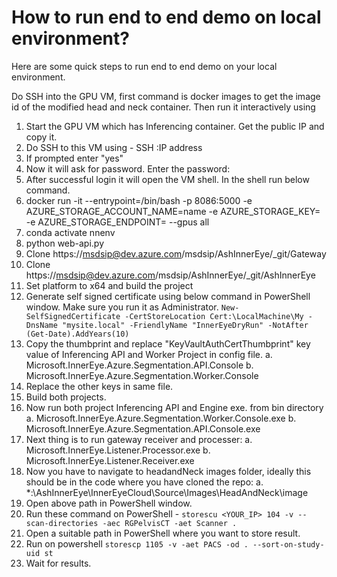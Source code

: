 # How to run end to end demo on local environment?

Here are some quick steps to run end to end demo on your local environment.

Do SSH into the GPU VM, first command is docker images to get the image id of the modified head and neck container. Then run it interactively using

1. Start the GPU VM which has Inferencing container. Get the public IP and copy it.
2. Do SSH to this VM using - SSH <userName>:IP address
3. If prompted enter "yes"
4. Now it will ask for password. Enter the password:
5. After successful login it will open the VM shell. In the shell run below command.
6. docker run -it --entrypoint=/bin/bash -p 8086:5000 -e AZURE_STORAGE_ACCOUNT_NAME=name -e AZURE_STORAGE_KEY=<accountKey> -e AZURE_STORAGE_ENDPOINT=<endpoint> --gpus all <image>
7. conda activate nnenv
8. python web-api.py
9. Clone https://msdsip@dev.azure.com/msdsip/AshInnerEye/_git/Gateway 
10. Clone https://msdsip@dev.azure.com/msdsip/AshInnerEye/_git/AshInnerEye 
11. Set platform to x64 and build the project
12. Generate self signed certificate using below command in PowerShell window. Make sure you run it as Administrator.
    `New-SelfSignedCertificate -CertStoreLocation Cert:\LocalMachine\My -DnsName "mysite.local" -FriendlyName "InnerEyeDryRun" -NotAfter (Get-Date).AddYears(10)`
13. Copy the thumbprint and replace "KeyVaultAuthCertThumbprint" key value of Inferencing API and Worker Project in config file.
    a. Microsoft.InnerEye.Azure.Segmentation.API.Console
    b. Microsoft.InnerEye.Azure.Segmentation.Worker.Console
14. Replace the other keys in same file.
15. Build both projects.
16. Now run both project Inferencing API and Engine exe. from bin directory
    a. Microsoft.InnerEye.Azure.Segmentation.Worker.Console.exe
    b. Microsoft.InnerEye.Azure.Segmentation.API.Console.exe
17. Next thing is to run gateway receiver and processer:
    a. Microsoft.InnerEye.Listener.Processor.exe
    b. Microsoft.InnerEye.Listener.Receiver.exe
18. Now you have to navigate to headandNeck images folder, ideally this should be in the code where you have cloned the repo:
    a. *:\AshInnerEye\InnerEyeCloud\Source\Images\HeadAndNeck\image
19. Open above path in PowerShell window.
20. Run these command on PowerShell - `storescu <YOUR_IP> 104 -v --scan-directories -aec RGPelvisCT -aet Scanner .`
21. Open a suitable path in PowerShell where you want to store result.
22. Run on powershell `storescp 1105 -v -aet PACS -od . --sort-on-study-uid st`
23. Wait for results.

